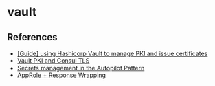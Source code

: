 # vault

## References

- [[Guide] using Hashicorp Vault to manage PKI and issue certificates](https://medium.com/@sufiyanghori/guide-using-hashicorp-vault-to-manage-pki-and-issue-certificates-e1981e7574e)
- [Vault PKI and Consul TLS](https://github.com/hashicorp/vault/issues/813)
- [Secrets management in the Autopilot Pattern](https://www.joyent.com/blog/secrets-management-in-the-autopilotpattern)
- [AppRole + Response Wrapping](https://www.vaultproject.io/guides/identity/authentication.html#advanced-features)
